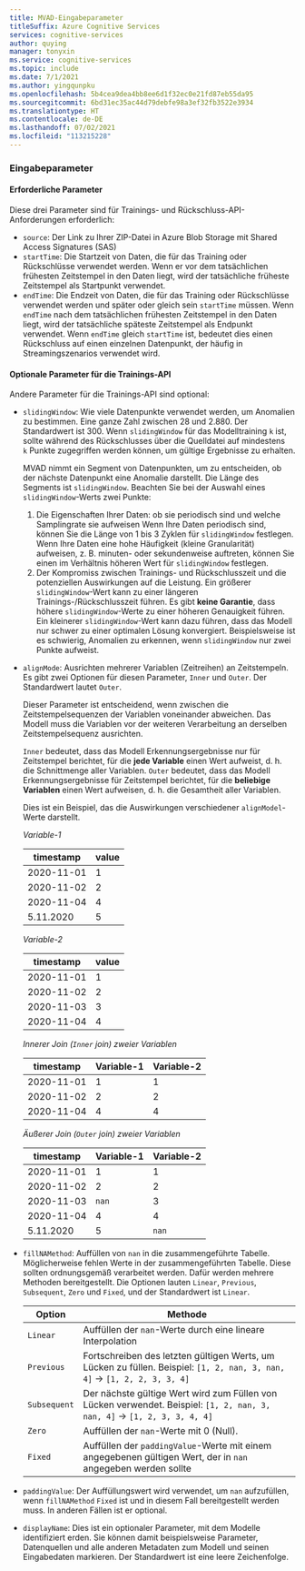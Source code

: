 ```yaml
---
title: MVAD-Eingabeparameter
titleSuffix: Azure Cognitive Services
services: cognitive-services
author: quying
manager: tonyxin
ms.service: cognitive-services
ms.topic: include
ms.date: 7/1/2021
ms.author: yingqunpku
ms.openlocfilehash: 5b4cea9dea4bb8ee6d1f32ec0e21fd87eb55da95
ms.sourcegitcommit: 6bd31ec35ac44d79debfe98a3ef32fb3522e3934
ms.translationtype: HT
ms.contentlocale: de-DE
ms.lasthandoff: 07/02/2021
ms.locfileid: "113215228"
---
```

### <a name="input-parameters"></a>Eingabeparameter

#### <a name="required-parameters"></a>Erforderliche Parameter

Diese drei Parameter sind für Trainings- und Rückschluss-API-Anforderungen erforderlich:

* `source`: Der Link zu Ihrer ZIP-Datei in Azure Blob Storage mit Shared Access Signatures (SAS)
* `startTime`: Die Startzeit von Daten, die für das Training oder Rückschlüsse verwendet werden. Wenn er vor dem tatsächlichen frühesten Zeitstempel in den Daten liegt, wird der tatsächliche früheste Zeitstempel als Startpunkt verwendet.
* `endTime`: Die Endzeit von Daten, die für das Training oder Rückschlüsse verwendet werden und später oder gleich sein `startTime` müssen. Wenn `endTime` nach dem tatsächlichen frühesten Zeitstempel in den Daten liegt, wird der tatsächliche späteste Zeitstempel als Endpunkt verwendet. Wenn `endTime` gleich `startTime` ist, bedeutet dies einen Rückschluss auf einen einzelnen Datenpunkt, der häufig in Streamingszenarios verwendet wird.

#### <a name="optional-parameters-for-training-api"></a>Optionale Parameter für die Trainings-API

Andere Parameter für die Trainings-API sind optional:

* `slidingWindow`: Wie viele Datenpunkte verwendet werden, um Anomalien zu bestimmen. Eine ganze Zahl zwischen 28 und 2.880. Der Standardwert ist 300. Wenn `slidingWindow` für das Modelltraining `k` ist, sollte während des Rückschlusses über die Quelldatei auf mindestens `k` Punkte zugegriffen werden können, um gültige Ergebnisse zu erhalten.

    MVAD nimmt ein Segment von Datenpunkten, um zu entscheiden, ob der nächste Datenpunkt eine Anomalie darstellt. Die Länge des Segments ist `slidingWindow`.
    Beachten Sie bei der Auswahl eines `slidingWindow`-Werts zwei Punkte:
    1. Die Eigenschaften Ihrer Daten: ob sie periodisch sind und welche Samplingrate sie aufweisen Wenn Ihre Daten periodisch sind, können Sie die Länge von 1 bis 3 Zyklen für `slidingWindow` festlegen. Wenn Ihre Daten eine hohe Häufigkeit (kleine Granularität) aufweisen, z. B. minuten- oder sekundenweise auftreten, können Sie einen im Verhältnis höheren Wert für `slidingWindow` festlegen.
    1. Der Kompromiss zwischen Trainings- und Rückschlusszeit und die potenziellen Auswirkungen auf die Leistung. Ein größerer `slidingWindow`-Wert kann zu einer längeren Trainings-/Rückschlusszeit führen. Es gibt **keine Garantie**, dass höhere `slidingWindow`-Werte zu einer höheren Genauigkeit führen. Ein kleinerer `slidingWindow`-Wert kann dazu führen, dass das Modell nur schwer zu einer optimalen Lösung konvergiert. Beispielsweise ist es schwierig, Anomalien zu erkennen, wenn `slidingWindow` nur zwei Punkte aufweist.

* `alignMode`: Ausrichten mehrerer Variablen (Zeitreihen) an Zeitstempeln. Es gibt zwei Optionen für diesen Parameter, `Inner` und `Outer`. Der Standardwert lautet `Outer`.

    Dieser Parameter ist entscheidend, wenn zwischen die Zeitstempelsequenzen der Variablen voneinander abweichen. Das Modell muss die Variablen vor der weiteren Verarbeitung an derselben Zeitstempelsequenz ausrichten.

    `Inner` bedeutet, dass das Modell Erkennungsergebnisse nur für Zeitstempel berichtet, für die **jede Variable** einen Wert aufweist, d. h. die Schnittmenge aller Variablen. `Outer` bedeutet, dass das Modell Erkennungsergebnisse für Zeitstempel berichtet, für die **beliebige Variablen** einen Wert aufweisen, d. h. die Gesamtheit aller Variablen.

    Dies ist ein Beispiel, das die Auswirkungen verschiedener `alignModel`-Werte darstellt.

    *Variable-1*

    |timestamp | value|
    ----------| -----|
    |2020-11-01| 1  
    |2020-11-02| 2  
    |2020-11-04| 4  
    |5\.11.2020| 5

    *Variable-2*

    timestamp | value  
    --------- | -
    2020-11-01| 1  
    2020-11-02| 2  
    2020-11-03| 3  
    2020-11-04| 4

    *Innerer Join (`Inner` join) zweier Variablen*

    timestamp | Variable-1 | Variable-2
    ----------| - | -
    2020-11-01| 1 | 1
    2020-11-02| 2 | 2
    2020-11-04| 4 | 4

    *Äußerer Join (`Outer` join) zweier Variablen*

    timestamp | Variable-1 | Variable-2
    --------- | - | -
    2020-11-01| 1 | 1
    2020-11-02| 2 | 2
    2020-11-03| `nan` | 3
    2020-11-04| 4 | 4
    5\.11.2020| 5 | `nan`

* `fillNAMethod`: Auffüllen von `nan` in die zusammengeführte Tabelle. Möglicherweise fehlen Werte in der zusammengeführten Tabelle. Diese sollten ordnungsgemäß verarbeitet werden. Dafür werden mehrere Methoden bereitgestellt. Die Optionen lauten `Linear`, `Previous`, `Subsequent`, `Zero` und `Fixed`, und der Standardwert ist `Linear`.

    | Option     | Methode                                                                                           |
    | ---------- | -------------------------------------------------------------------------------------------------|
    | `Linear`     | Auffüllen der `nan`-Werte durch eine lineare Interpolation                                                           |
    | `Previous`   | Fortschreiben des letzten gültigen Werts, um Lücken zu füllen. Beispiel: `[1, 2, nan, 3, nan, 4]` -> `[1, 2, 2, 3, 3, 4]` |
    | `Subsequent` | Der nächste gültige Wert wird zum Füllen von Lücken verwendet. Beispiel: `[1, 2, nan, 3, nan, 4]` -> `[1, 2, 3, 3, 4, 4]`       |
    | `Zero`       | Auffüllen der `nan`-Werte mit 0 (Null).                                                                           |
    | `Fixed`      | Auffüllen der `paddingValue`-Werte mit einem angegebenen gültigen Wert, der in `nan` angegeben werden sollte          |

* `paddingValue`: Der Auffüllungswert wird verwendet, um `nan` aufzufüllen, wenn `fillNAMethod` `Fixed` ist und in diesem Fall bereitgestellt werden muss. In anderen Fällen ist er optional.

* `displayName`: Dies ist ein optionaler Parameter, mit dem Modelle identifiziert erden. Sie können damit beispielsweise Parameter, Datenquellen und alle anderen Metadaten zum Modell und seinen Eingabedaten markieren. Der Standardwert ist eine leere Zeichenfolge.
